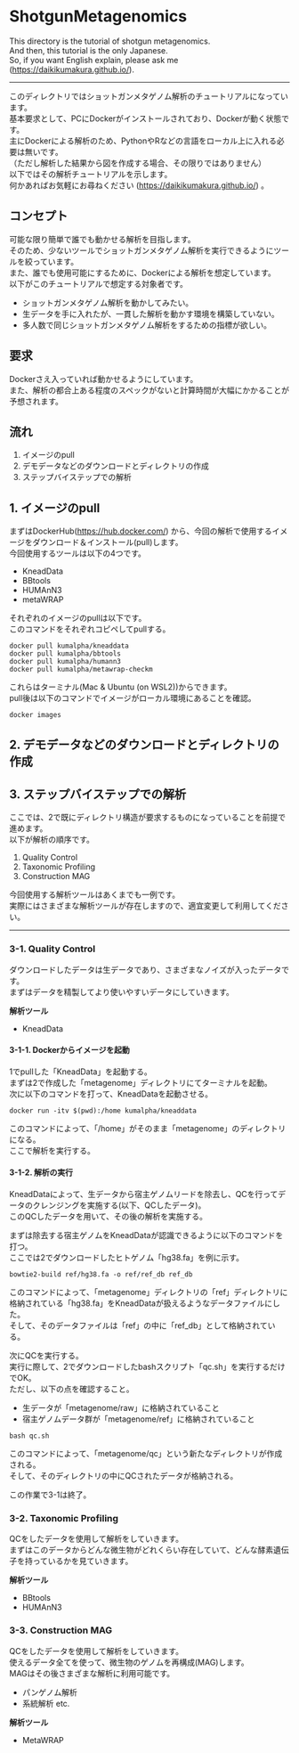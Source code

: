 # ShotgunMetagenomics
This directory is the tutorial of shotgun metagenomics.  
And then, this tutorial is the only Japanese.  
So, if you want English explain, please ask me (https://daikikumakura.github.io/).  

---

このディレクトリではショットガンメタゲノム解析のチュートリアルになっています。  
基本要求として、PCにDockerがインストールされており、Dockerが動く状態です。  
主にDockerによる解析のため、PythonやRなどの言語をローカル上に入れる必要は無いです。  
（ただし解析した結果から図を作成する場合、その限りではありません）  
以下ではその解析チュートリアルを示します。  
何かあればお気軽にお尋ねください (https://daikikumakura.github.io/) 。

## コンセプト
可能な限り簡単で誰でも動かせる解析を目指します。  
そのため、少ないツールでショットガンメタゲノム解析を実行できるようにツールを絞っています。  
また、誰でも使用可能にするために、Dockerによる解析を想定しています。  
以下がこのチュートリアルで想定する対象者です。  
- ショットガンメタゲノム解析を動かしてみたい。
- 生データを手に入れたが、一貫した解析を動かす環境を構築していない。
- 多人数で同じショットガンメタゲノム解析をするための指標が欲しい。

## 要求
Dockerさえ入っていれば動かせるようにしています。  
また、解析の都合上ある程度のスペックがないと計算時間が大幅にかかることが予想されます。  

## 流れ
1. イメージのpull
2. デモデータなどのダウンロードとディレクトリの作成
3. ステップバイステップでの解析

## 1. イメージのpull
まずはDockerHub(https://hub.docker.com/) から、今回の解析で使用するイメージをダウンロード＆インストール(pull)します。  
今回使用するツールは以下の4つです。
- KneadData
- BBtools
- HUMAnN3
- metaWRAP

それぞれのイメージのpullは以下です。  
このコマンドをそれぞれコピペしてpullする。
```
docker pull kumalpha/kneaddata
docker pull kumalpha/bbtools
docker pull kumalpha/humann3
docker pull kumalpha/metawrap-checkm
```
これらはターミナル(Mac & Ubuntu (on WSL2))からできます。  
pull後は以下のコマンドでイメージがローカル環境にあることを確認。
```
docker images
```

## 2. デモデータなどのダウンロードとディレクトリの作成

## 3. ステップバイステップでの解析
ここでは、2で既にディレクトリ構造が要求するものになっていることを前提で進めます。  
以下が解析の順序です。  
1. Quality Control
2. Taxonomic Profiling
3. Construction MAG

今回使用する解析ツールはあくまでも一例です。  
実際にはさまざまな解析ツールが存在しますので、適宜変更して利用してください。  

---

### 3-1. Quality Control
ダウンロードしたデータは生データであり、さまざまなノイズが入ったデータです。  
まずはデータを精製してより使いやすいデータにしていきます。

**解析ツール**
- KneadData

#### 3-1-1. Dockerからイメージを起動
1でpullした「KneadData」を起動する。  
まずは2で作成した「metagenome」ディレクトリにてターミナルを起動。  
次に以下のコマンドを打って、KneadDataを起動させる。
```
docker run -itv $(pwd):/home kumalpha/kneaddata
```
このコマンドによって、「/home」がそのまま「metagenome」のディレクトリになる。  
ここで解析を実行する。  

#### 3-1-2. 解析の実行
KneadDataによって、生データから宿主ゲノムリードを除去し、QCを行ってデータのクレンジングを実施する(以下、QCしたデータ)。  
このQCしたデータを用いて、その後の解析を実施する。  
  
まずは除去する宿主ゲノムをKneadDataが認識できるように以下のコマンドを打つ。  
ここでは2でダウンロードしたヒトゲノム「hg38.fa」を例に示す。  
```
bowtie2-build ref/hg38.fa -o ref/ref_db ref_db
```
このコマンドによって、「metagenome」ディレクトリの「ref」ディレクトリに格納されている「hg38.fa」をKneadDataが扱えるようなデータファイルにした。  
そして、そのデータファイルは「ref」の中に「ref_db」として格納されている。  
  
次にQCを実行する。  
実行に際して、2でダウンロードしたbashスクリプト「qc.sh」を実行するだけでOK。  
ただし、以下の点を確認すること。  
- 生データが「metagenome/raw」に格納されていること
- 宿主ゲノムデータ群が「metagenome/ref」に格納されていること
```
bash qc.sh
```
このコマンドによって、「metagenome/qc」という新たなディレクトリが作成される。  
そして、そのディレクトリの中にQCされたデータが格納される。
  
この作業で3-1は終了。

### 3-2. Taxonomic Profiling
QCをしたデータを使用して解析をしていきます。  
まずはこのデータからどんな微生物がどれくらい存在していて、どんな酵素遺伝子を持っているかを見ていきます。  

**解析ツール**
- BBtools
- HUMAnN3


### 3-3. Construction MAG
QCをしたデータを使用して解析をしていきます。  
使えるデータ全てを使って、微生物のゲノムを再構成(MAG)します。  
MAGはその後さまざまな解析に利用可能です。  
- パンゲノム解析
- 系統解析 etc.

**解析ツール**
- MetaWRAP



